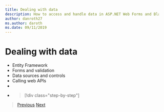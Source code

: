 ```yaml
---
title: Dealing with data
description: How to access and handle data in ASP.NET Web Forms and Blazor.
author: danroth27
ms.author: daroth
ms.date: 09/11/2019
---
```

# Dealing with data

- Entity Framework
- Forms and validation
- Data sources and controls
- Calling web APIs
- 
- >[!div class="step-by-step"]
>[Previous](forms-validation.md)
>[Next](middleware.md)
